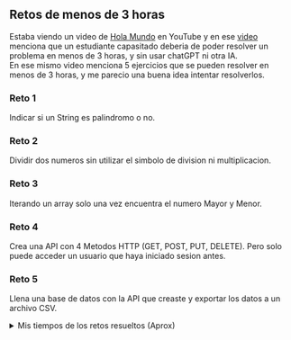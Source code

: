 ## Retos de menos de 3 horas

Estaba viendo un video de [Hola Mundo](https://www.youtube.com/@HolaMundoDev) en YouTube y en ese [video](https://www.youtube.com/watch?v=QcaZLO59Vpc&t=419s&ab_channel=HolaMundo) menciona que un estudiante capasitado deberia de poder resolver un problema en menos de 3 horas, y sin usar chatGPT ni otra IA. <br>
En ese mismo video menciona 5 ejercicios que se pueden resolver en menos de 3 horas, y me parecio una buena idea intentar resolverlos. <br>

### Reto 1
Indicar si un String es palindromo o no.

### Reto 2
Dividir dos numeros sin utilizar el simbolo de division ni multiplicacion.

### Reto 3
Iterando un array solo una vez encuentra el numero Mayor y Menor.

### Reto 4
Crea una API con 4 Metodos HTTP (GET, POST, PUT, DELETE). Pero solo puede acceder un usuario que haya iniciado sesion antes.

### Reto 5
Llena una base de datos con la API que creaste y exportar los datos a un archivo CSV.

<details>
    <summary>Mis tiempos de los retos resueltos (Aprox)</summary>
    <ul>
        <li>Reto 1: 10 minutos</li>
    </ul>
</details>